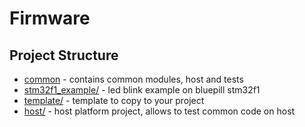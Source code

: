 # Firmware 

## Project Structure 

- [common](common/) - contains common modules, host and tests
- [stm32f1_example/](stm32f1_example/) - led blink example on bluepill stm32f1
- [template/](template/) - template to copy to your project
- [host/](host/) - host platform project, allows to test common code on host

